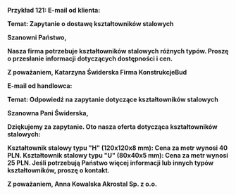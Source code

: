 <b>Przykład 121:
E-mail od klienta:

Temat: Zapytanie o dostawę kształtowników stalowych

Szanowni Państwo,

Nasza firma potrzebuje kształtowników stalowych różnych typów. Proszę o przesłanie informacji dotyczących dostępności i cen.

Z poważaniem,
Katarzyna Świderska
Firma KonstrukcjeBud

E-mail od handlowca:

Temat: Odpowiedź na zapytanie dotyczące kształtowników stalowych

Szanowna Pani Świderska,

Dziękujemy za zapytanie. Oto nasza oferta dotycząca kształtowników stalowych:

Kształtownik stalowy typu "H" (120x120x8 mm): Cena za metr wynosi 40 PLN.
Kształtownik stalowy typu "U" (80x40x5 mm): Cena za metr wynosi 25 PLN.
Jeśli potrzebują Państwo więcej informacji lub innych typów kształtowników, proszę o kontakt.

Z poważaniem,
Anna Kowalska
Akrostal Sp. z o.o.</b>
